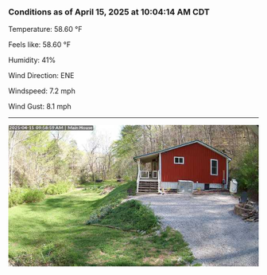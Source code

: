 ### Conditions as of April 15, 2025 at 10:04:14 AM CDT 

Temperature: 58.60 &deg;F

Feels like: 58.60 &deg;F

Humidity: 41%

Wind Direction: ENE

Windspeed: 7.2 mph

Wind Gust: 8.1 mph

---

<img src="./images/latest.jpeg"/>

